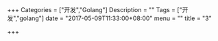 +++
Categories = ["开发","Golang"]
Description = ""
Tags = ["开发","golang"]
date = "2017-05-09T11:33:00+08:00"
menu = ""
title = "3"

+++

